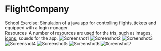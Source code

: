# FlightCompany
School Exercise: Simulation of a java app for controlling flights, tickets and equipped with a login manager. <br>
Resources: A number of resources are used for the tris, such as images, [icons](https://www.flaticon.com), sounds for the app.
![Screenshot1](https://github.com/MrJoelao/FlightCompany/assets/108810123/d79bf278-1101-4af4-a3ba-bf7646b5d356)
![Screenshot2](https://github.com/MrJoelao/FlightCompany/assets/108810123/848138ab-2817-4e18-9a4e-e017e88f6f23)
![Screenshot3](https://github.com/MrJoelao/FlightCompany/assets/108810123/bc5c3a65-13c5-4b3e-bbf5-a2699406dce6)
![Screenshot4](https://github.com/MrJoelao/FlightCompany/assets/108810123/46b910e9-aa50-4cbb-84b8-c74e5c3443d0)
![Screenshot5](https://github.com/MrJoelao/FlightCompany/assets/108810123/c6e237d5-e9dc-4481-b1d5-55cc823e0d3e)
![Screenshot6](https://github.com/MrJoelao/FlightCompany/assets/108810123/e8d5beaf-376d-4405-b81b-062850c4930d)
![Screenshot7](https://github.com/MrJoelao/FlightCompany/assets/108810123/5052ecda-b410-4007-a8b9-9d695ba3bed4)

